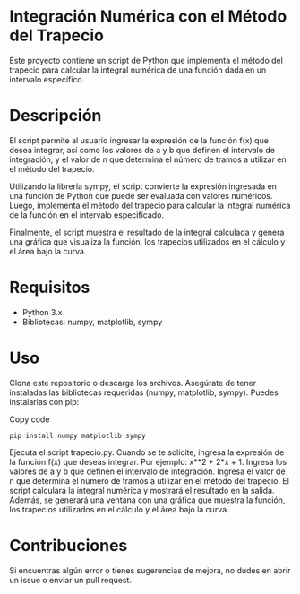 # Integración Numérica con el Método del Trapecio

Este proyecto contiene un script de Python que implementa el método del trapecio para calcular la integral numérica de una función dada en un intervalo específico.

# Descripción

El script permite al usuario ingresar la expresión de la función f(x) que desea integrar, así como los valores de a y b que definen el intervalo de integración, y el valor de n que determina el número de tramos a utilizar en el método del trapecio.

Utilizando la librería sympy, el script convierte la expresión ingresada en una función de Python que puede ser evaluada con valores numéricos. Luego, implementa el método del trapecio para calcular la integral numérica de la función en el intervalo especificado.

Finalmente, el script muestra el resultado de la integral calculada y genera una gráfica que visualiza la función, los trapecios utilizados en el cálculo y el área bajo la curva.

# Requisitos

- Python 3.x
- Bibliotecas: numpy, matplotlib, sympy

# Uso

Clona este repositorio o descarga los archivos.
Asegúrate de tener instaladas las bibliotecas requeridas (numpy, matplotlib, sympy). Puedes instalarlas con pip:

Copy code
```
pip install numpy matplotlib sympy
```
Ejecuta el script trapecio.py.
Cuando se te solicite, ingresa la expresión de la función f(x) que deseas integrar. Por ejemplo: x**2 + 2*x + 1.
Ingresa los valores de a y b que definen el intervalo de integración.
Ingresa el valor de n que determina el número de tramos a utilizar en el método del trapecio.
El script calculará la integral numérica y mostrará el resultado en la salida.
Además, se generará una ventana con una gráfica que muestra la función, los trapecios utilizados en el cálculo y el área bajo la curva.

# Contribuciones

Si encuentras algún error o tienes sugerencias de mejora, no dudes en abrir un issue o enviar un pull request.
